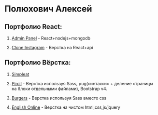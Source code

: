 
# Полюхович Алексей

## Портфолио React: 

1. [Admin Panel](https://github.com/Alexpol19/Admin-Panel "Admin Panel") - React+nodejs+mongodb

2. [Clone Instagram](https://github.com/Alexpol19/Clone-instagram "Clone Instagram") - Верстка на React+api

## Портфолио Вёрстка:

1. [Simpleat](https://alexpol19.github.io/SimpleatTestWork/ "SimpleatTestWork")

2. [Piroll](https://alexpol19.github.io/Piroll/ "Piroll") - Верстка используя Sass, pug(синтаксис + деление страницы на блоки отдельными файлами), Bootstrap v4.

3. [Burgers](https://alexpol19.github.io/Burgers/ "Burgers") - Верстка используя Sass вместо css

4. [English Online](https://alexpol19.github.io/EO/ "English Online") - Верстка на чистом html,css,js/jquery




